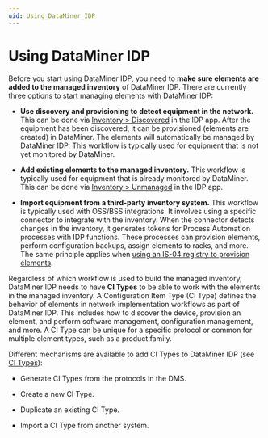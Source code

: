 ```yaml
---
uid: Using_DataMiner_IDP
---
```


# Using DataMiner IDP

Before you start using DataMiner IDP, you need to **make sure elements are added to the managed inventory** of DataMiner IDP. There are currently three options to start managing elements with DataMiner IDP:

- **Use discovery and provisioning to detect equipment in the network.** This can be done via [Inventory > Discovered](xref:IDP_Inventory_tab#discovered) in the IDP app. After the equipment has been discovered, it can be provisioned (elements are created) in DataMiner. The elements will automatically be managed by DataMiner IDP. This workflow is typically used for equipment that is not yet monitored by DataMiner.

- **Add existing elements to the managed inventory.** This workflow is typically used for equipment that is already monitored by DataMiner. This can be done via [Inventory > Unmanaged](xref:IDP_Inventory_tab#unmanaged) in the IDP app.

- **Import equipment from a third-party inventory system.** This workflow is typically used with OSS/BSS integrations. It involves using a specific connector to integrate with the inventory. When the connector detects changes in the inventory, it generates tokens for Process Automation processes with IDP functions. These processes can provision elements, perform configuration backups, assign elements to racks, and more. The same principle applies when [using an IS-04 registry to provision elements](xref:Using_your_IS04_registry_to_provision_DataMiner_with_IDP).

Regardless of which workflow is used to build the managed inventory, DataMiner IDP needs to have **CI Types** to be able to work with the elements in the managed inventory. A Configuration Item Type (CI Type) defines the behavior of elements in network implementation workflows as part of DataMiner IDP. This includes how to discover the device, provision an element, and perform software management, configuration management, and more. A CI Type can be unique for a specific protocol or common for multiple element types, such as a product family.

Different mechanisms are available to add CI Types to DataMiner IDP (see [CI Types](xref:CI_Types)):

- Generate CI Types from the protocols in the DMS.

- Create a new CI Type.

- Duplicate an existing CI Type.

- Import a CI Type from another system.
